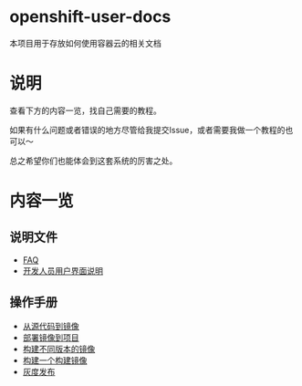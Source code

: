 # openshift-user-docs

本项目用于存放如何使用容器云的相关文档

# 说明

查看下方的内容一览，找自己需要的教程。

如果有什么问题或者错误的地方尽管给我提交Issue，或者需要我做一个教程的也可以～

总之希望你们也能体会到这套系统的厉害之处。

# 内容一览

## 说明文件

- [FAQ](faq.md)
- [开发人员用户界面说明](ui.md)

## 操作手册

- [从源代码到镜像](how-tos/source-to-image.md)
- [部署镜像到项目](how-tos/deploy-image.md)
- [构建不同版本的镜像](how-tos/build-and-tag-image.md)
- [构建一个构建镜像](how-tos/build-a-builder-image.md)
- [灰度发布](how-tos/hui-du-fa-bu.md)
